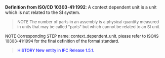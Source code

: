 **Definition from ISO/CD 10303-41:1992**: A context dependent unit is a unit which is not related to the SI system.

> <font size="-1">NOTE The number of parts in an assembly is a physical quantity measured in units that 
may be called "parts" but which cannot be related to an SI unit.
</font>

> <font size="-1">
  NOTE Corresponding STEP name: context_dependent_unit, please refer to ISO/IS 10303-41:1994
  for the final definition of the formal standard.
</font>

> <font size="-1" color="#0000FF">HISTORY New entity in IFC Release 1.5.1.
</font>